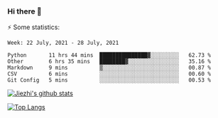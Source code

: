 ### Hi there 👋

⚡ Some statistics:

<!--START_SECTION:waka-->
```text
Week: 22 July, 2021 - 28 July, 2021

Python       11 hrs 44 mins  ███████████████▓░░░░░░░░░   62.73 % 
Other        6 hrs 35 mins   ████████▓░░░░░░░░░░░░░░░░   35.16 % 
Markdown     9 mins          ▒░░░░░░░░░░░░░░░░░░░░░░░░   00.87 % 
CSV          6 mins          ░░░░░░░░░░░░░░░░░░░░░░░░░   00.60 % 
Git Config   5 mins          ░░░░░░░░░░░░░░░░░░░░░░░░░   00.53 % 
```
<!--END_SECTION:waka-->

[![Jiezhi's github stats](https://github-readme-stats.vercel.app/api?username=Jiezhi&show_icons=true)](https://github.com/Jiezhi/github-readme-stats)

[![Top Langs](https://github-readme-stats.vercel.app/api/top-langs/?username=Jiezhi&hide=javascript,html)](https://github.com/Jiezhi/github-readme-stats)
<!--
**Jiezhi/Jiezhi** is a ✨ _special_ ✨ repository because its `README.md` (this file) appears on your GitHub profile.

Here are some ideas to get you started:

- 🔭 I’m currently working on ...
- 🌱 I’m currently learning ...
- 👯 I’m looking to collaborate on ...
- 🤔 I’m looking for help with ...
- 💬 Ask me about ...
- 📫 How to reach me: ...
- 😄 Pronouns: ...
- ⚡ Fun fact: ...
-->

